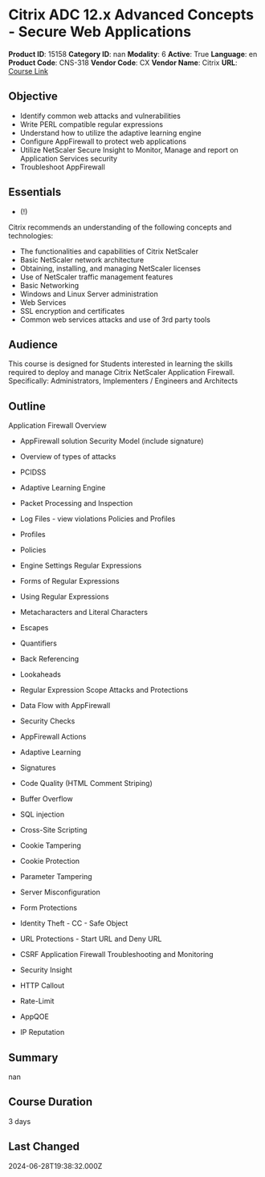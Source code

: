 # Citrix ADC 12.x Advanced Concepts - Secure Web Applications

**Product ID**: 15158
**Category ID**: nan
**Modality**: 6
**Active**: True
**Language**: en
**Product Code**: CNS-318
**Vendor Code**: CX
**Vendor Name**: Citrix
**URL**: [Course Link](https://www.fastlaneus.com/course/citrix-cns-318)

## Objective
- Identify common web attacks and vulnerabilities
- Write PERL compatible regular expressions
- Understand how to utilize the adaptive learning engine
- Configure AppFirewall to protect web applications
- Utilize NetScaler Secure Insight to Monitor, Manage and report on Application Services security
- Troubleshoot AppFirewall

## Essentials
- (!)

Citrix recommends an understanding of the following concepts and technologies:



- The functionalities and capabilities of Citrix NetScaler
- Basic NetScaler network architecture
- Obtaining, installing, and managing NetScaler licenses
- Use of NetScaler traffic management features
- Basic Networking
- Windows and Linux Server administration
- Web Services
- SSL encryption and certificates
- Common web services attacks and use of 3rd party tools

## Audience
This course is designed for Students interested in learning the skills required to deploy and manage Citrix NetScaler Application Firewall. Specifically: Administrators, Implementers / Engineers and Architects

## Outline
Application Firewall Overview 



- AppFirewall solution Security Model (include signature)
- Overview of types of attacks
- PCIDSS
- Adaptive Learning Engine
- Packet Processing and Inspection
- Log Files - view violations
Policies and Profiles 



- Profiles
- Policies
- Engine Settings
Regular Expressions 



- Forms of Regular Expressions
- Using Regular Expressions
- Metacharacters and Literal Characters
- Escapes
- Quantifiers
- Back Referencing
- Lookaheads
- Regular Expression Scope
Attacks and Protections 



- Data Flow with AppFirewall
- Security Checks
- AppFirewall Actions
- Adaptive Learning
- Signatures
- Code Quality (HTML Comment Striping)
- Buffer Overflow
- SQL injection
- Cross-Site Scripting
- Cookie Tampering
- Cookie Protection
- Parameter Tampering
- Server Misconfiguration
- Form Protections
- Identity Theft - CC - Safe Object
- URL Protections - Start URL and Deny URL
- CSRF
Application Firewall Troubleshooting and Monitoring 



- Security Insight
- HTTP Callout
- Rate-Limit
- AppQOE
- IP Reputation

## Summary
nan

## Course Duration
3 days

## Last Changed
2024-06-28T19:38:32.000Z
